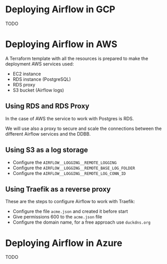 
# Deploying Airflow in GCP
TODO

# Deploying Airflow in AWS
A Terraform template with all the resources is prepared to make the deployment 
AWS services used:
- EC2 instance
- RDS instance (PostgreSQL)
- RDS proxy
- S3 bucket (Airflow logs)

## Using RDS and RDS Proxy
In the case of AWS the service to work with Postgres is RDS. 

We will use also a proxy to secure and scale the connections between the different Airflow services and the DDBB.

## Using S3 as a log storage
- Configure the `AIRFLOW__LOGGING__REMOTE_LOGGING`
- Configure the `AIRFLOW__LOGGING__REMOTE_BASE_LOG_FOLDER`
- Configure the `AIRFLOW__LOGGING__REMOTE_LOG_CONN_ID`

## Using Traefik as a reverse proxy

These are the steps to configure Airflow to work with Traefik:
- Configure the file `acme.json` and created it before start
- Give permissions 600 to the `acme.json` file
- Configure the domain name, for a free approach use `duckdns.org`


# Deploying Airflow in Azure
TODO
